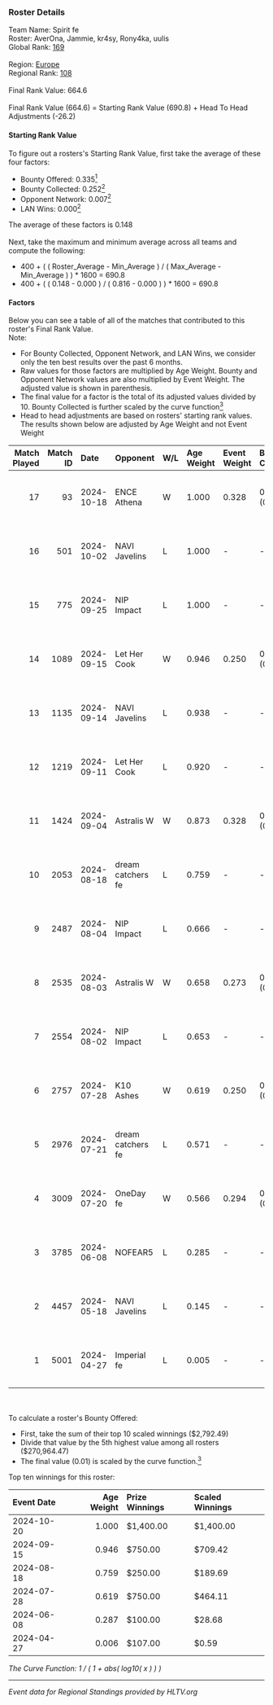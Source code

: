 ### Roster Details<br />
Team Name: Spirit fe<br />
Roster: AverOna, Jammie, kr4sy, Rony4ka, uulis<br />
Global Rank: [169](../../standings_global_2024_10_23.md)<br />
<br />
Region: [Europe]( ../../standings_europe_2024_10_23.md)<br />
Regional Rank: [108]( ../../standings_europe_2024_10_23.md)<br />
<br />
Final Rank Value:  664.6<br />
<br />
Final Rank Value (664.6) = Starting Rank Value (690.8) + Head To Head Adjustments (-26.2)<br />

#### Starting Rank Value<br />
To figure out a rosters's Starting Rank Value, first take the average of these four factors:<br />
- Bounty Offered: 0.335[<sup>1</sup>](#table2)
- Bounty Collected: 0.252[<sup>2</sup>](#table1)
- Opponent Network: 0.007[<sup>2</sup>](#table1)
- LAN Wins: 0.000[<sup>2</sup>](#table1)

The average of these factors is 0.148<br />
<br />
Next, take the maximum and minimum average across all teams and compute the following:<br />
- 400 + ( ( Roster_Average - Min_Average ) / ( Max_Average - Min_Average ) ) * 1600 = 690.8
- 400 + ( ( 0.148 - 0.000 ) / ( 0.816 - 0.000 ) ) * 1600 = 690.8


#### Factors<br />
Below you can see a table of all of the matches that contributed to this roster's Final Rank Value.<br />
Note:<br />

- For Bounty Collected, Opponent Network, and LAN Wins, we consider only the ten best results over the past 6 months.
- Raw values for those factors are multiplied by Age Weight. Bounty and Opponent Network values are also multiplied by Event Weight. The adjusted value is shown in parenthesis.
- The final value for a factor is the total of its adjusted values divided by 10. Bounty Collected is further scaled by the curve function[<sup>3</sup>](#curveFunction)
- Head to head adjustments are based on rosters' starting rank values. The results shown below are adjusted by Age Weight and not Event Weight
<span id="table1"></span><br />


| Match Played | Match ID | Date       | Opponent          | W/L | Age Weight | Event Weight | Bounty Collected | Opponent Network | LAN Wins  | H2H Adj. | Roster                                   |
| -: | -: | :- | :- | :- | :- | :- | :- | :- | :- | -: | :- |
|           17 |       93 | 2024-10-18 | ENCE Athena       | W   | 1.000      | 0.328        | 0.004 (0.001)    | 0.025 (0.008)    | 0 (0.000) |    12.12 | AverOna, Jammie, kr4sy, Rony4ka, uulis   |
|           16 |      501 | 2024-10-02 | NAVI Javelins     | L   | 1.000      | -            | -                | -                | -         |    -9.49 | AverOna, Jammie, kr4sy, Rony4ka, uulis   |
|           15 |      775 | 2024-09-25 | NIP Impact        | L   | 1.000      | -            | -                | -                | -         |   -13.47 | AverOna, Jammie, kr4sy, Rony4ka, uulis   |
|           14 |     1089 | 2024-09-15 | Let Her Cook      | W   | 0.946      | 0.250        | 0.030 (0.007)    | 0.126 (0.030)    | 0 (0.000) |    18.89 | AverOna, Jammie, kr4sy, Rony4ka, uulis   |
|           13 |     1135 | 2024-09-14 | NAVI Javelins     | L   | 0.938      | -            | -                | -                | -         |   -10.91 | AverOna, Jammie, kr4sy, Rony4ka, uulis   |
|           12 |     1219 | 2024-09-11 | Let Her Cook      | L   | 0.920      | -            | -                | -                | -         |   -10.80 | AverOna, Jammie, kr4sy, Rony4ka, uulis   |
|           11 |     1424 | 2024-09-04 | Astralis W        | W   | 0.873      | 0.328        | 0.004 (0.001)    | 0.066 (0.019)    | 0 (0.000) |    12.89 | AverOna, Jammie, kr4sy, Rony4ka, uulis   |
|           10 |     2053 | 2024-08-18 | dream catchers fe | L   | 0.759      | -            | -                | -                | -         |    -9.64 | AverOna, Jammie, kr4sy, Rony4ka, uulis   |
|            9 |     2487 | 2024-08-04 | NIP Impact        | L   | 0.666      | -            | -                | -                | -         |   -10.34 | AverOna, Jammie, Rony4ka, tenweri, uulis |
|            8 |     2535 | 2024-08-03 | Astralis W        | W   | 0.658      | 0.273        | 0.004 (0.001)    | 0.066 (0.012)    | 0 (0.000) |     9.84 | irbitka, Jammie, Rony4ka, tenweri, uulis |
|            7 |     2554 | 2024-08-02 | NIP Impact        | L   | 0.653      | -            | -                | -                | -         |   -10.28 | AverOna, Jammie, Rony4ka, tenweri, uulis |
|            6 |     2757 | 2024-07-28 | K10 Ashes         | W   | 0.619      | 0.250        | 0.001 (0.000)    | 0.000 (0.000)    | 0 (0.000) |     5.47 | AverOna, Jammie, Rony4ka, tenweri, uulis |
|            5 |     2976 | 2024-07-21 | dream catchers fe | L   | 0.571      | -            | -                | -                | -         |    -8.31 | AverOna, Jammie, Rony4ka, tenweri, uulis |
|            4 |     3009 | 2024-07-20 | OneDay fe         | W   | 0.566      | 0.294        | 0.001 (0.000)    | 0.000 (0.000)    | 0 (0.000) |     4.96 | AverOna, Jammie, Rony4ka, tenweri, uulis |
|            3 |     3785 | 2024-06-08 | NOFEAR5           | L   | 0.285      | -            | -                | -                | -         |    -5.22 | AverOna, Jammie, Rony4ka, tenweri, uulis |
|            2 |     4457 | 2024-05-18 | NAVI Javelins     | L   | 0.145      | -            | -                | -                | -         |    -1.89 | AverOna, Jammie, Rony4ka, tenweri, uulis |
|            1 |     5001 | 2024-04-27 | Imperial fe       | L   | 0.005      | -            | -                | -                | -         |    -0.05 | AverOna, Jammie, Rony4ka, tenweri, uulis |

<br />
<span id="table2"></span><br />
To calculate a roster's Bounty Offered:<br />

- First, take the sum of their top 10 scaled winnings ($2,792.49)
- Divide that value by the 5th highest value among all rosters ($270,964.47)
- The final value (0.01) is scaled by the curve function.[<sup>3</sup>](#curveFunction)

Top ten winnings for this roster:<br />

| Event Date | Age Weight | Prize Winnings | Scaled Winnings |
| :- | -: | :- | :- |
| 2024-10-20 |      1.000 | $1,400.00      | $1,400.00       |
| 2024-09-15 |      0.946 | $750.00        | $709.42         |
| 2024-08-18 |      0.759 | $250.00        | $189.69         |
| 2024-07-28 |      0.619 | $750.00        | $464.11         |
| 2024-06-08 |      0.287 | $100.00        | $28.68          |
| 2024-04-27 |      0.006 | $107.00        | $0.59           |


<span id="curveFunction"></span>_The Curve Function: 1 / ( 1 + abs( log10( x ) ) )_<br />

---
_Event data for Regional Standings provided by HLTV.org_<br />
